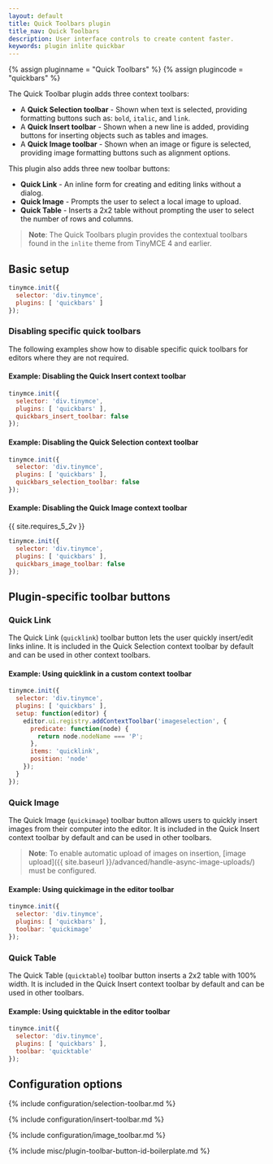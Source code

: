 ```yaml
---
layout: default
title: Quick Toolbars plugin
title_nav: Quick Toolbars
description: User interface controls to create content faster.
keywords: plugin inlite quickbar
---
```


{% assign pluginname = "Quick Toolbars" %}
{% assign plugincode = "quickbars" %}

The Quick Toolbar plugin adds three context toolbars:

* A **Quick Selection toolbar** - Shown when text is selected, providing formatting buttons such as: `bold`, `italic`, and `link`.
* A **Quick Insert toolbar** - Shown when a new line is added, providing buttons for inserting objects such as tables and images.
* A **Quick Image toolbar** - Shown when an image or figure is selected, providing image formatting buttons such as alignment options.

This plugin also adds three new toolbar buttons:

* **Quick Link** - An inline form for creating and editing links without a dialog.
* **Quick Image** - Prompts the user to select a local image to upload.
* **Quick Table** - Inserts a 2x2 table without prompting the user to select the number of rows and columns.

> **Note**: The Quick Toolbars plugin provides the contextual toolbars found in the `inlite` theme from TinyMCE 4 and earlier.

## Basic setup

```js
tinymce.init({
  selector: 'div.tinymce',
  plugins: [ 'quickbars' ]
});
```

### Disabling specific quick toolbars

The following examples show how to disable specific quick toolbars for editors where they are not required.

#### Example: Disabling the Quick Insert context toolbar

```js
tinymce.init({
  selector: 'div.tinymce',
  plugins: [ 'quickbars' ],
  quickbars_insert_toolbar: false
});
```

#### Example: Disabling the Quick Selection context toolbar

```js
tinymce.init({
  selector: 'div.tinymce',
  plugins: [ 'quickbars' ],
  quickbars_selection_toolbar: false
});
```

#### Example: Disabling the Quick Image context toolbar

{{ site.requires_5_2v }}

```js
tinymce.init({
  selector: 'div.tinymce',
  plugins: [ 'quickbars' ],
  quickbars_image_toolbar: false
});
```

## Plugin-specific toolbar buttons

### Quick Link

The Quick Link (`quicklink`) toolbar button lets the user quickly insert/edit links inline. It is included in the Quick Selection context toolbar by default and can be used in other context toolbars.

#### Example: Using quicklink in a custom context toolbar

```js
tinymce.init({
  selector: 'div.tinymce',
  plugins: [ 'quickbars' ],
  setup: function(editor) {
    editor.ui.registry.addContextToolbar('imageselection', {
      predicate: function(node) {
        return node.nodeName === 'P';
      },
      items: 'quicklink',
      position: 'node'
    });
  }
});
```

### Quick Image

The Quick Image (`quickimage`) toolbar button allows users to quickly insert images from their computer into the editor. It is included in the Quick Insert context toolbar by default and can be used in other toolbars.

> **Note**: To enable automatic upload of images on insertion, [image upload]({{ site.baseurl }}/advanced/handle-async-image-uploads/) must be configured.

#### Example: Using quickimage in the editor toolbar

```js
tinymce.init({
  selector: 'div.tinymce',
  plugins: [ 'quickbars' ],
  toolbar: 'quickimage'
});
```

### Quick Table

The Quick Table (`quicktable`) toolbar button inserts a 2x2 table with 100% width. It is included in the Quick Insert context toolbar by default and can be used in other toolbars.

#### Example: Using quicktable in the editor toolbar

```js
tinymce.init({
  selector: 'div.tinymce',
  plugins: [ 'quickbars' ],
  toolbar: 'quicktable'
});
```

## Configuration options

{% include configuration/selection-toolbar.md %}

{% include configuration/insert-toolbar.md %}

{% include configuration/image_toolbar.md %}

{% include misc/plugin-toolbar-button-id-boilerplate.md %}